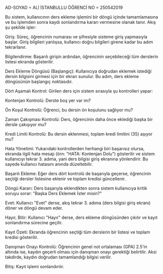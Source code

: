 AD-SOYAD = ALİ İSTANBULLU
ÖĞRENCİ NO = 250542019

Bu sistem, kullanıcının ders ekleme işlemini bir döngü içinde tamamlamasına ve bu işlemden sonra kaydı sonlandırma kararı vermesine olanak tanır. Akış şu şekilde işler:

Giriş: Süreç, öğrencinin numarası ve şifresiyle sisteme giriş yapmasıyla başlar. Giriş bilgileri yanlışsa, kullanıcı doğru bilgileri girene kadar bu adım tekrarlanır.

Bilgilendirme: Başarılı girişin ardından, öğrencinin seçebileceği tüm derslerin listesi ekranda gösterilir.

Ders Ekleme Döngüsü (Başlangıç): Kullanıcıya doğrudan eklemek istediği dersin bilgisini girmesi için bir ekran sunulur. Bu adım, ders ekleme döngüsünün başlangıç noktasıdır.

Dört Aşamalı Kontrol: Girilen ders için sistem sırasıyla şu kontrolleri yapar:

Kontenjan Kontrolü: Derste boş yer var mı?

Ön Koşul Kontrolü: Öğrenci, bu dersin ön koşulunu sağlıyor mu?

Zaman Çakışması Kontrolü: Ders, öğrencinin daha önce eklediği başka bir dersle çakışıyor mu?

Kredi Limiti Kontrolü: Bu dersin eklenmesi, toplam kredi limitini (35) aşıyor mu?

Hata Yönetimi: Yukarıdaki kontrollerden herhangi biri başarısız olursa, ekranda ilgili hata mesajı (örn: "HATA: Kontenjan Dolu") gösterilir ve sistem kullanıcıyı tekrar 3. adıma, yani ders bilgisi giriş ekranına yönlendirir. Bu sayede kullanıcı hatasını anında düzeltebilir.

Başarılı Ekleme: Eğer ders dört kontrolü de başarıyla geçerse, öğrencinin seçtiği dersler listesine eklenir ve toplam kredisi güncellenir.

Döngü Kararı: Ders başarıyla eklendikten sonra sistem kullanıcıya kritik soruyu sorar: "Başka Ders Eklemek İster misin?"

Evet: Kullanıcı "Evet" derse, akış tekrar 3. adıma (ders bilgisi giriş ekranı) döner ve döngü devam eder.

Hayır, Bitir: Kullanıcı "Hayır" derse, ders ekleme döngüsünden çıkılır ve kayıt sonlandırma sürecine geçilir.

Kayıt Özeti: Ekranda öğrencinin seçtiği tüm derslerin bir listesi ve toplam kredisi gösterilir.

Danışman Onayı Kontrolü: Öğrencinin genel not ortalaması (GPA) 2.5'in altında ise, kaydın geçerli olması için danışman onayı gerektiği belirtilir. Aksi takdirde, kaydın doğrudan tamamlandığı bilgisi verilir.

Bitiş: Kayıt işlemi sonlandırılır.
